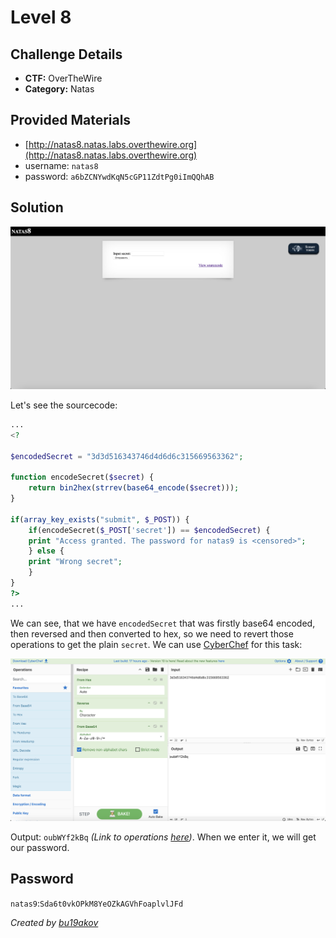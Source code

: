 # Level 8

## Challenge Details 

- **CTF:** OverTheWire
- **Category:** Natas

## Provided Materials

- [http://natas8.natas.labs.overthewire.org](http://natas8.natas.labs.overthewire.org)
- username: `natas8`
- password: `a6bZCNYwdKqN5cGP11ZdtPg0iImQQhAB`

## Solution

![start](./start.jpg)

Let's see the sourcecode:

```php
...
<?

$encodedSecret = "3d3d516343746d4d6d6c315669563362";

function encodeSecret($secret) {
    return bin2hex(strrev(base64_encode($secret)));
}

if(array_key_exists("submit", $_POST)) {
    if(encodeSecret($_POST['secret']) == $encodedSecret) {
    print "Access granted. The password for natas9 is <censored>";
    } else {
    print "Wrong secret";
    }
}
?>
...
```

We can see, that we have `encodedSecret` that was firstly base64 encoded, then reversed and then converted to hex, so we need to revert those operations to get the plain `secret`. We can use [CyberChef](https://gchq.github.io/CyberChef/) for this task:

![chef](./chef.jpg)

Output: `oubWYf2kBq` *(Link to operations [here](https://gchq.github.io/CyberChef/#recipe=From_Hex('Auto')Reverse('Character')From_Base64('A-Za-z0-9%2B/%3D',true,false)&input=M2QzZDUxNjM0Mzc0NmQ0ZDZkNmMzMTU2Njk1NjMzNjI))*. When we enter it, we will get our password.

## Password

`natas9`:`Sda6t0vkOPkM8YeOZkAGVhFoaplvlJFd`

*Created by [bu19akov](https://github.com/bu19akov)*